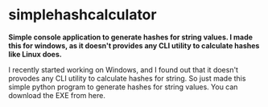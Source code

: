 # simplehashcalculator
**Simple console application to generate hashes for string values. I made this for windows, as it doesn't provides any CLI utility to calculate hashes like Linux does.**

I recently started working on Windows, and I found out that it doesn't provodes any CLI utility to calculate hashes for string. So just made this simple python program to generate hashes for string values. You can download the EXE from here.
